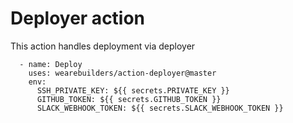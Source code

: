 # Deployer action

This action handles deployment via deployer

```
  - name: Deploy
    uses: wearebuilders/action-deployer@master
    env:
      SSH_PRIVATE_KEY: ${{ secrets.PRIVATE_KEY }}
      GITHUB_TOKEN: ${{ secrets.GITHUB_TOKEN }}
      SLACK_WEBHOOK_TOKEN: ${{ secrets.SLACK_WEBHOOK_TOKEN }}
```
